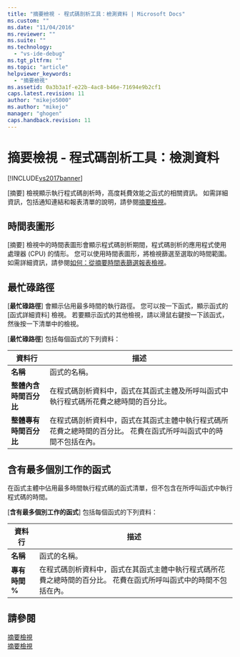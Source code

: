 ```yaml
---
title: "摘要檢視 - 程式碼剖析工具：檢測資料 | Microsoft Docs"
ms.custom: ""
ms.date: "11/04/2016"
ms.reviewer: ""
ms.suite: ""
ms.technology: 
  - "vs-ide-debug"
ms.tgt_pltfrm: ""
ms.topic: "article"
helpviewer_keywords: 
  - "摘要檢視"
ms.assetid: 0a3b3a1f-e22b-4ac8-b46e-71694e9b2cf1
caps.latest.revision: 11
author: "mikejo5000"
ms.author: "mikejo"
manager: "ghogen"
caps.handback.revision: 11
---
```

# 摘要檢視 - 程式碼剖析工具：檢測資料
[!INCLUDE[vs2017banner](../code-quality/includes/vs2017banner.md)]

\[摘要\] 檢視顯示執行程式碼剖析時，高度耗費效能之函式的相關資訊。  如需詳細資訊，包括通知連結和報表清單的說明，請參閱[摘要檢視](../profiling/summary-view.md)。  
  
## 時間表圖形  
 \[摘要\] 檢視中的時間表圖形會顯示程式碼剖析期間，程式碼剖析的應用程式使用處理器 \(CPU\) 的情形。  您可以使用時間表圖形，將檢視篩選至選取的時間範圍。  如需詳細資訊，請參閱[如何：從摘要時間表篩選報表檢視](../Topic/How%20to:%20Filter%20Report%20Views%20from%20the%20Summary%20Timeline.md)。  
  
## 最忙碌路徑  
 \[**最忙碌路徑**\] 會顯示佔用最多時間的執行路徑。  您可以按一下函式，顯示函式的 \[函式詳細資料\] 檢視。  若要顯示函式的其他檢視，請以滑鼠右鍵按一下該函式，然後按一下清單中的檢視。  
  
 \[**最忙碌路徑**\] 包括每個函式的下列資料：  
  
|資料行|描述|  
|---------|--------|  
|**名稱**|函式的名稱。|  
|**整體內含時間百分比**|在程式碼剖析資料中，函式在其函式主體及所呼叫函式中執行程式碼所花費之總時間的百分比。|  
|**整體專有時間百分比**|在程式碼剖析資料中，函式在其函式主體中執行程式碼所花費之總時間的百分比。  花費在函式所呼叫函式中的時間不包括在內。|  
  
## 含有最多個別工作的函式  
 在函式主體中佔用最多時間執行程式碼的函式清單，但不包含在所呼叫函式中執行程式碼的時間。  
  
 \[**含有最多個別工作的函式**\] 包括每個函式的下列資料：  
  
|資料行|描述|  
|---------|--------|  
|**名稱**|函式的名稱。|  
|**專有時間 %**|在程式碼剖析資料中，函式在其函式主體中執行程式碼所花費之總時間的百分比。  花費在函式所呼叫函式中的時間不包括在內。|  
  
## 請參閱  
 [摘要檢視](../profiling/summary-view-sampling-data.md)   
 [摘要檢視](../profiling/summary-view-dotnet-memory-data.md)